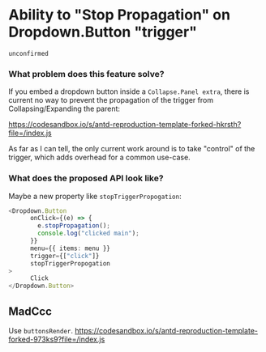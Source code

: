# Ability to "Stop Propagation" on Dropdown.Button "trigger"

`unconfirmed`

### What problem does this feature solve?

If you embed a dropdown button inside a `Collapse.Panel extra`, there is current no way to prevent the propagation of the trigger from Collapsing/Expanding the parent:

https://codesandbox.io/s/antd-reproduction-template-forked-hkrsth?file=/index.js

As far as I can tell, the only current work around is to take "control" of the trigger, which adds overhead for a common use-case.

### What does the proposed API look like?

Maybe a new property like `stopTriggerPropogation`:

```ts
<Dropdown.Button
      onClick={(e) => {
        e.stopPropagation();
        console.log("clicked main");
      }}
      menu={{ items: menu }}
      trigger={["click"]}
      stopTriggerPropogation
>
      Click
</Dropdown.Button>
```

<!-- generated by ant-design-issue-helper. DO NOT REMOVE -->

## MadCcc

Use `buttonsRender`.
https://codesandbox.io/s/antd-reproduction-template-forked-973ks9?file=/index.js
